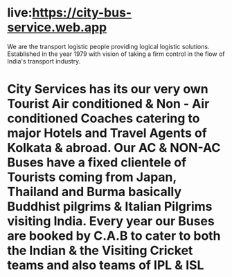 # live:https://city-bus-service.web.app
We are the transport logistic people providing logical logistic solutions. Established in the year 1979 with vision of taking a firm control in the flow of India's transport industry.
# City Services has its our very own Tourist Air conditioned & Non - Air conditioned Coaches catering to major Hotels and Travel Agents of Kolkata & abroad. Our AC & NON-AC Buses have a fixed clientele of Tourists coming from Japan, Thailand and Burma basically Buddhist pilgrims & Italian Pilgrims visiting India. Every year our Buses are booked by C.A.B to cater to both the Indian & the Visiting Cricket teams and also teams of IPL & ISL

